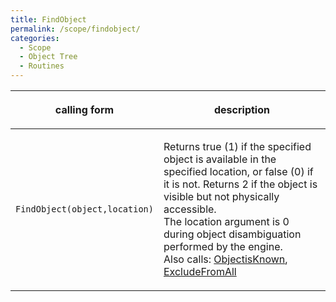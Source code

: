 ```yaml
---
title: FindObject
permalink: /scope/findobject/
categories: 
  - Scope
  - Object Tree
  - Routines
---
```


<table>
<thead>
<tr class="header">
<th><p>calling form</p></th>
<th><p>description</p></th>
</tr>
</thead>
<tbody>
<tr class="odd">
<td><p><code>FindObject(object,location)</code></p></td>
<td><p>Returns true (1) if the specified object is available in the specified location, or false (0) if it is not. Returns 2 if the object is visible but not physically accessible.<br />
The location argument is 0 during object disambiguation performed by the engine.<br />
Also calls: <a href="ObjectisKnown">ObjectisKnown</a>, <a href="ExcludeFromAll">ExcludeFromAll</a></p></td>
</tr>
</tbody>
</table>

